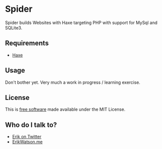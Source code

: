 Spider
======

Spider builds Websites with Haxe targeting PHP with support for MySql and SQLite3.


## Requirements

* [Haxe](http://haxe.org)


## Usage

Don't bother yet. Very much a work in progress / learning exercise. 


## License

This is [free software](https://www.gnu.org/philosophy/free-sw.html) made available under the MIT License.


## Who do I talk to?

* [Erik on Twitter](https://twitter.com/championchap)
* [ErikWatson.me](http://erikwatson.me)
